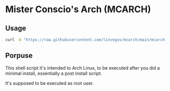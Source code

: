 # Mister Conscio's Arch (MCARCH)

## Usage

```sh
curl -O "https://raw.githubusercontent.com/linvegas/mcarch/main/mcarch.sh" && bash mcarch.sh
```

## Porpuse

This shell script it's intended to Arch Linux, to be executed after you did a minimal install, essentially a post install script.

It's supposed to be executed as root user.
